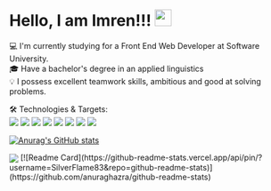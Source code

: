 # Hello, I am Imren!!! <img src="https://raw.githubusercontent.com/MartinHeinz/MartinHeinz/master/wave.gif" width="30px">

💻  I'm currently studying for a Front End Web Developer at Software University.\
🎓  Have a bachelor's degree in an applied linguistics\
💡   I possess excellent teamwork skills, ambitious and good at solving problems.

🛠️ Technologies & Targets:\
![](https://img.shields.io/badge/Language-HTML-informational?style=flat&logo=<#E34F26/>&logoColor=white&color=2bbc8a)
![](https://img.shields.io/badge/Style-CSS-informational?style=flat&logo=<#1572B6>&logoColor=white&color=2bbc8a)
![](https://img.shields.io/badge/Code-JS-informational?style=flat&logo=<#E34F26/>&logoColor=white&color=2bbc8a)
![](https://img.shields.io/badge/Code-Vue-informational?style=flat&logo=<#E34F26/>&logoColor=white&color=2bbc8a)
![](https://img.shields.io/badge/Environment-Node.js-informational?style=flat&logo=<#E34F26/>&logoColor=white&color=2bbc8a)
![](https://img.shields.io/badge/WebFramework-Angular-informational?style=flat&logo=<#E34F26/>&logoColor=white&color=2bbc8a)
![](https://img.shields.io/badge/WebFramework-Express.js-informational?style=flat&logo=<#E34F26/>&logoColor=white&color=2bbc8a)
![](https://img.shields.io/badge/JSLibrary-React-informational?style=flat&logo=<#E34F26/>&logoColor=white&color=2bbc8a)


[![Anurag's GitHub stats](https://github-readme-stats.vercel.app/api?username=SilverFlame83&show_icons=true&theme=nightowl)](https://github.com/anuraghazra/github-readme-stats)

<img align="center" src="https://github-readme-stats.vercel.app/api/top-langs/?username=SilverFlame83&theme=react" />
[![Readme Card](https://github-readme-stats.vercel.app/api/pin/?username=SilverFlame83&repo=github-readme-stats)](https://github.com/anuraghazra/github-readme-stats)

